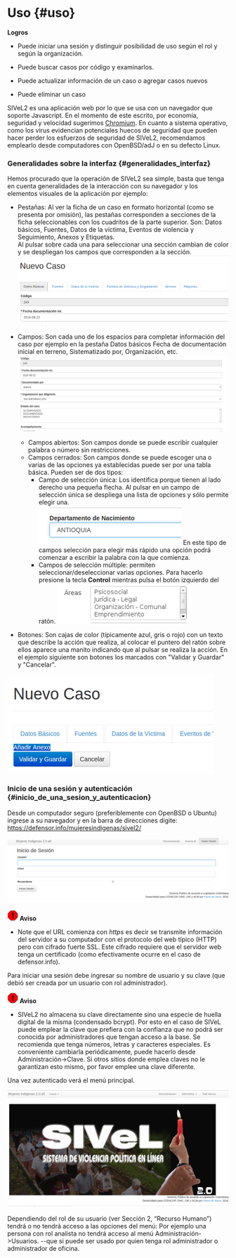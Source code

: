 
# Uso  {#uso}

**Logros**

* Puede iniciar una sesión y distinguir posibilidad de uso según el rol y según la 
organización.

* Puede buscar casos por código y examinarlos.

* Puede actualizar información de un caso o agregar casos nuevos

* Puede eliminar un caso

SIVeL2 es una aplicación web por lo que se usa con un navegador que soporte 
Javascript. En el momento de este escrito, por economía, seguridad y velocidad 
sugerimos [Chromium](https://www.google.com/chrome/browser/desktop/index.html). 
En cuanto a sistema operativo, como los virus evidencian potenciales huecos de 
seguridad que pueden hacer perder los esfuerzos de seguridad de SIVeL2, 
recomendamos emplearlo desde computadores con OpenBSD/adJ o en su defecto Linux.


### Generalidades sobre la interfaz {#generalidades_interfaz}
Hemos procurado que la operación de SIVeL2 sea simple, basta que tenga en cuenta 
generalidades de la interacción con su navegador y los elementos visuales
de la aplicación por ejemplo:

* Pestañas: Al ver la ficha de un caso en formato horizontal (como se presenta 
por omisión), las pestañas corresponden a secciones de la ficha seleccionables 
con los cuadritos de la parte superior.  Son: Datos básicos, Fuentes, 
Datos de la víctima, Eventos de violencia y Seguimiento, Anexos y Etiquetas.  
Al pulsar sobre cada una para seleccionar una sección cambian de color y se 
despliegan los campos que corresponden a la sección.
 ![Pestañas](img/ej-pestanas.png)

* Campos: Son cada uno de los espacios para completar información del caso por 
ejemplo en la pestaña Datos básicos Fecha de documentación inicial en terreno, 
Sistematizado por, Organización, etc.  
![Campos](img/ej-campos.png)
	* Campos abiertos: Son campos donde se puede escribir cualquier 
	    palabra o número sin restricciones.
	* Campos cerrados: Son campos donde se puede escoger una o varias 
  	  de las opciones ya establecidas puede ser por una tabla básica.
	  Pueden ser de dos tipos:
		* Campo de selección única: Los identifica porque tienen al 
		  lado derecho una pequeña flecha. Al pulsar en un campo de 
		  selección única se despliega una lista de opciones y sólo 
	 	  permite elegir una.  
	 	  ![Campo de selección única](img/seleccion_unica.png)
		  En este tipo de campos selección para elegir más rápido 
		  una opción podrá comenzar a escribir la palabra con la 
	  	  que comienza.
		* Campos de selección múltiple: permiten 
	 	  seleccionar/deseleccionar varias opciones. Para hacerlo 
		  presione la tecla **Control** mientras pulsa el botón 
		  izquierdo del ratón.
		  ![Campo de selección múltiple](img/selmultiple.png)
	
* Botones: Son cajas de color (típicamente azul, gris  o rojo) con un texto 
que describe la acción que realiza, al colocar el puntero del ratón sobre ellos 
aparece una manito indicando que al pulsar se realiza la acción. En el
ejemplo siguiente son botones los marcados con "Validar y Guardar" y 
"Cancelar".

![Botones](img/ej-botones.png)


### Inicio de una sesión y autenticación {#inicio_de_una_sesion_y_autenticacion}

Desde un computador seguro (preferiblemente con OpenBSD o Ubuntu) ingrese a su 
navegador y en la barra de direcciones digite: 
<https://defensor.info/mujeresindigenas/sivel2/>

![Autenticación](img/autenticacion.png)

![Aviso](img/aviso.png)	
**Aviso**

* Note que el URL comienza con *https* es decir se transmite información del servidor 
a su computador con el protocolo del web típico (HTTP) pero con cifrado fuerte SSL. 
Este cifrado requiere que el servidor web tenga un certificado (como efectivamente
ocurre en el caso de defensor.info).

Para iniciar una sesión debe ingresar su nombre de usuario y su clave (que debió 
ser creada por un usuario con rol administrador).

![Aviso](img/aviso.png)	
**Aviso**

* SIVeL2 no almacena su clave directamente sino una especie de huella digital de la 
misma (condensado bcrypt). Por esto en el caso de SIVeL puede emplear la clave que 
prefiera con la confianza que no podrá ser conocida por administradores que tengan acceso a la base. 
Se recomienda que tenga números, letras y caracteres especiales. 
Es conveniente cambiarla periódicamente, puede hacerlo desde Administración->Clave.
Si otros sitios donde emplea claves no le garantizan esto mismo, por favor emplee una
clave diferente.

Una vez autenticado verá el menú principal.

![Menu Principal](img/menu_principal.png)

Dependiendo del rol de su usuario (ver Sección 2, “Recurso Humano”) tendrá o no 
tendrá acceso a las opciones del menú: Por ejemplo una persona con rol analista no 
tendrá acceso al menú Administración->Usuarios. --que si puede ser usado por
quien tenga rol administrador o administrador de oficina.


